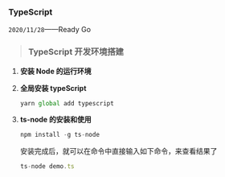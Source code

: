 ### TypeScript

[^技术胖]: [走起](https://www.jspang.com/detailed?id=63)

`2020/11/28`——Ready Go

>### TypeScript 开发环境搭建

1. **安装 Node 的运行环境**

2. **全局安装 typeScript**

   ```js
   yarn global add typescript
   ```

3. **ts-node 的安装和使用**

   ```js
   npm install -g ts-node
   ```

   安装完成后，就可以在命令中直接输入如下命令，来查看结果了

   ```js
   ts-node demo.ts
   ```

   

   


